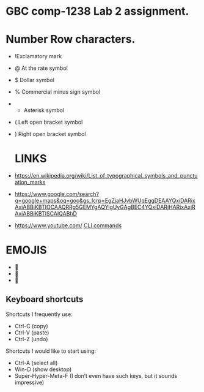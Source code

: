 # GBC comp-1238 Lab 2 assignment.
# Number Row characters.
- !Exclamatory mark
- @ At the rate symbol
- $ Dollar symbol
- % 	Commercial minus sign symbol
- + Asterisk symbol
- ( Left open bracket symbol
- ) Right open bracket symbol

  # LINKS
-  https://en.wikipedia.org/wiki/List_of_typographical_symbols_and_punctuation_marks
-  https://www.google.com/search?q=google+maps&oq=goo&gs_lcrp=EgZjaHJvbWUqEggDEAAYQxiDARixAxiABBiKBTIOCAAQRRg5GEMYgAQYigUyGAgBEC4YQxiDARjHARixAxjRAxiABBiKBTISCAIQABhD
-  https://www.youtube.com/
[CLI commands](docs/cli.md)




# EMOJIS
- 👋
- 🙌
- 🤗

## Keyboard shortcuts
Shortcuts I frequently use: 
- Ctrl-C (copy)
- Ctrl-V (paste)
- Ctrl-Z (undo)

Shortcuts I would like to start using: 
- Ctrl-A (select all)
- Win-D (show desktop)
- Super-Hyper-Meta-F (I don’t even have such keys, but it sounds impressive)